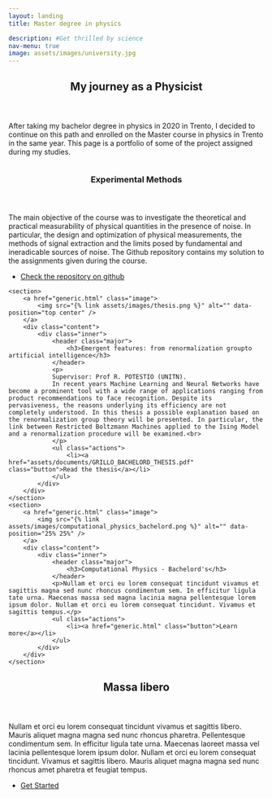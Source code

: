 ```yaml
---
layout: landing
title: Master degree in physics

description: #Get thrilled by science
nav-menu: true
image: assets/images/university.jpg
---
```




<!-- Main -->
<div id="main">

<!-- One -->
<section id="one">
	<div class="inner">
		<header class="major">
			<h2>My journey as a Physicist</h2>
		</header>
		<p>After taking my bachelor degree in physics in 2020 in Trento, I decided to continue on this path and enrolled on the Master course in physics in Trento in the same year. This page is a portfolio of some of the project assigned during my studies.</p>
		<!-- I should add WHY i find physics interesting and usefull -->
	</div>
</section>

<!-- Two -->
<section id="two" class="spotlights">
	<section>
		<a href="generic.html" class="image">
			<img src="{% link assets/images/exp_meth.png %}" alt="" data-position="center center" />
		</a>
		<div class="content">
			<div class="inner">
				<header class="major">
					<h3>Experimental Methods</h3>
				</header>
				<p>
				The main objective of the course was to investigate the theoretical and practical measurability of physical quantities in the presence of noise. In particular, the design and optimization of physical measurements, the methods of signal extraction and the limits posed by fundamental and ineradicable sources of noise. The Github repository contains my solution to the assignments given during the course.
				</p>
				<ul class="actions">
					<li><a href="https://github.com/NerusSkyhigh/experimental_methods" class="button">Check the repository on github</a></li>
				</ul>
			</div>
		</div>
	</section>


	<section>
		<a href="generic.html" class="image">
			<img src="{% link assets/images/thesis.png %}" alt="" data-position="top center" />
		</a>
		<div class="content">
			<div class="inner">
				<header class="major">
					<h3>Emergent features: from renormalization groupto artificial intelligence</h3>
				</header>
				<p>
				Supervisor: Prof R. POTESTIO (UNITN).
				In recent years Machine Learning and Neural Networks have become a prominent tool with a wide range of applications ranging from product recommendations to face recognition. Despite its pervasiveness, the reasons underlying its efficiency are not completely understood. In this thesis a possible explanation based on the renormalization group theory will be presented. In particular, the link between Restricted Boltzmann Machines applied to the Ising Model and a renormalization procedure will be examined.<br>
				</p>
				<ul class="actions">
					<li><a href="assets/documents/GRILLO_BACHELORD_THESIS.pdf" class="button">Read the thesis</a></li>
				</ul>
			</div>
		</div>
	</section>
	<section>
		<a href="generic.html" class="image">
			<img src="{% link assets/images/computational_physics_bachelord.png %}" alt="" data-position="25% 25%" />
		</a>
		<div class="content">
			<div class="inner">
				<header class="major">
					<h3>Computational Physics - Bachelord's</h3>
				</header>
				<p>Nullam et orci eu lorem consequat tincidunt vivamus et sagittis magna sed nunc rhoncus condimentum sem. In efficitur ligula tate urna. Maecenas massa sed magna lacinia magna pellentesque lorem ipsum dolor. Nullam et orci eu lorem consequat tincidunt. Vivamus et sagittis tempus.</p>
				<ul class="actions">
					<li><a href="generic.html" class="button">Learn more</a></li>
				</ul>
			</div>
		</div>
	</section>
</section>

<!-- Three -->
<section id="three">
	<div class="inner">
		<header class="major">
			<h2>Massa libero</h2>
		</header>
		<p>Nullam et orci eu lorem consequat tincidunt vivamus et sagittis libero. Mauris aliquet magna magna sed nunc rhoncus pharetra. Pellentesque condimentum sem. In efficitur ligula tate urna. Maecenas laoreet massa vel lacinia pellentesque lorem ipsum dolor. Nullam et orci eu lorem consequat tincidunt. Vivamus et sagittis libero. Mauris aliquet magna magna sed nunc rhoncus amet pharetra et feugiat tempus.</p>
		<ul class="actions">
			<li><a href="generic.html" class="button next">Get Started</a></li>
		</ul>
	</div>
</section>

</div>
